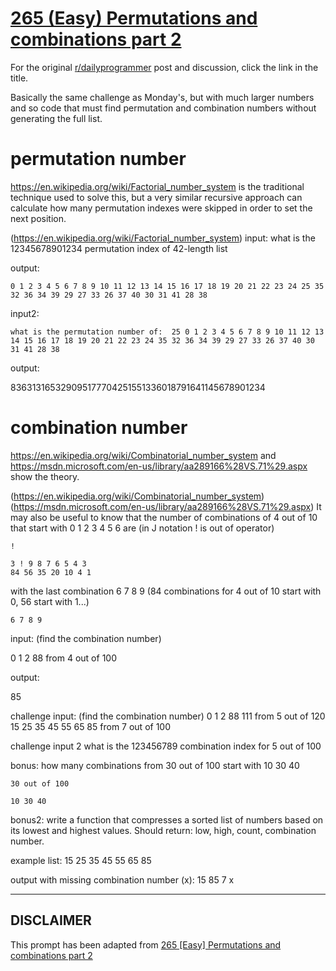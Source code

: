 # [265 (Easy) Permutations and combinations part 2](https://www.reddit.com/r/dailyprogrammer/comments/4htg9t/20160504_challenge_265_easy_permutations_and/)

For the original [r/dailyprogrammer](https://www.reddit.com/r/dailyprogrammer/) post and discussion, click the link in the title.

Basically the same challenge as Monday's, but with much larger numbers and so code that must find permutation and combination numbers without generating the full list.

# permutation number
https://en.wikipedia.org/wiki/Factorial_number_system is the traditional technique used to solve this, but a very similar recursive approach  can calculate how many permutation indexes were skipped in order to set the next position.

(https://en.wikipedia.org/wiki/Factorial_number_system)
input:
what is the 12345678901234 permutation index of 42-length list

output: 


```
0 1 2 3 4 5 6 7 8 9 10 11 12 13 14 15 16 17 18 19 20 21 22 23 24 25 35 32 36 34 39 29 27 33 26 37 40 30 31 41 28 38
```
input2: 


```
what is the permutation number of:  25 0 1 2 3 4 5 6 7 8 9 10 11 12 13 14 15 16 17 18 19 20 21 22 23 24 35 32 36 34 39 29 27 33 26 37 40 30 31 41 28 38
```
output: 

836313165329095177704251551336018791641145678901234

# combination number
https://en.wikipedia.org/wiki/Combinatorial_number_system and https://msdn.microsoft.com/en-us/library/aa289166%28VS.71%29.aspx show the theory.

(https://en.wikipedia.org/wiki/Combinatorial_number_system)
(https://msdn.microsoft.com/en-us/library/aa289166%28VS.71%29.aspx)
It may also be useful to know that the number of combinations of 4 out of 10 that start with 0 1 2 3 4 5 6 are (in J notation ! is out of operator)


```
!
```

```
3 ! 9 8 7 6 5 4 3 
84 56 35 20 10 4 1
```
with the last combination 6 7 8 9 (84 combinations for 4 out of 10 start with 0, 56 start with 1...)


```
6 7 8 9
```
input:  (find the combination number)

0 1 2 88  from 4 out of 100  

output:

85  

challenge input:  (find the combination number)
0 1 2 88 111  from 5 out of 120
15 25 35 45 55 65 85 from 7 out of 100

challenge input 2
what is the 123456789 combination index for 5 out of 100

bonus:
how many combinations from 30 out of 100 start with 10 30 40


```
30 out of 100
```

```
10 30 40
```
bonus2:
write a function that compresses a sorted list of numbers based on its lowest and highest values.  Should return: low, high, count, combination number.

example list:
15 25 35 45 55 65 85

output with missing combination number (x):
15 85 7 x


----
## **DISCLAIMER**
This prompt has been adapted from [265 [Easy] Permutations and combinations part 2](https://www.reddit.com/r/dailyprogrammer/comments/4htg9t/20160504_challenge_265_easy_permutations_and/
)
